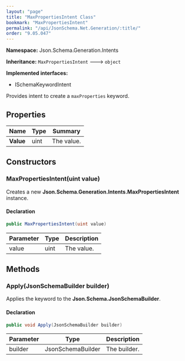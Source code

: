```yaml
---
layout: "page"
title: "MaxPropertiesIntent Class"
bookmark: "MaxPropertiesIntent"
permalink: "/api/JsonSchema.Net.Generation/:title/"
order: "9.05.047"
---
```

**Namespace:** Json.Schema.Generation.Intents

**Inheritance:**
`MaxPropertiesIntent`
 🡒 
`object`

**Implemented interfaces:**

- ISchemaKeywordIntent

Provides intent to create a `maxProperties` keyword.

## Properties

| Name | Type | Summary |
|---|---|---|
| **Value** | uint | The value. |

## Constructors

### MaxPropertiesIntent(uint value)

Creates a new **Json.Schema.Generation.Intents.MaxPropertiesIntent** instance.

#### Declaration

```c#
public MaxPropertiesIntent(uint value)
```

| Parameter | Type | Description |
|---|---|---|
| value | uint | The value. |


## Methods

### Apply(JsonSchemaBuilder builder)

Applies the keyword to the **Json.Schema.JsonSchemaBuilder**.

#### Declaration

```c#
public void Apply(JsonSchemaBuilder builder)
```

| Parameter | Type | Description |
|---|---|---|
| builder | JsonSchemaBuilder | The builder. |


